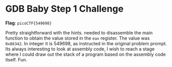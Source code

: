 # GDB Baby Step 1 Challenge

**Flag**: `picoCTF{549698}`

Pretty straightforward with the hints. needed to disassemble the main function to obtain the value stored in the `eax` register. The value was `0x86342`. In integer it is 549698, as instructed in the original problem prompt. Its always interesting to look at assembly code, I wish to reach a stage where I could draw out the stack of a program based on the assembly code itself. Fun. 
